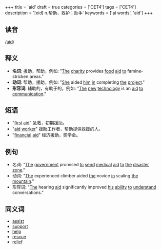 +++
title = 'aid'
draft = true
categories = ['CET4']
tags = ['CET4']
description = '[eid] n.帮助，救护；助手'
keywords = ['ai words', 'aid']
+++

## 读音
/[aid](/post/aid/)/

## 释义
- **名词**: 援助，帮助。例如: "[The](/post/the/) [charity](/post/charity/) provides [food](/post/food/) [aid](/post/aid/) [to](/post/to/) famine-stricken areas."
- **动词**: 帮助，援助。例如: "[She](/post/she/) aided [him](/post/him/) [in](/post/in/) completing [the](/post/the/) [project](/post/project/)."
- **形容词**: 辅助的，有助于的。例如: "[The](/post/the/) [new](/post/new/) [technology](/post/technology/) is an [aid](/post/aid/) [to](/post/to/) [communication](/post/communication/)."

## 短语
- "[first](/post/first/) [aid](/post/aid/)" 急救，初期援助。
- "[aid](/post/aid/) [worker](/post/worker/)" 援助工作者，帮助提供救援的人。
- "[financial](/post/financial/) [aid](/post/aid/)" 经济援助，奖学金。

## 例句
- 名词: "[The](/post/the/) [government](/post/government/) promised [to](/post/to/) [send](/post/send/) [medical](/post/medical/) [aid](/post/aid/) [to](/post/to/) [the](/post/the/) [disaster](/post/disaster/) [zone](/post/zone/)."
- 动词: "[The](/post/the/) experienced climber aided [the](/post/the/) novice [in](/post/in/) scaling [the](/post/the/) [mountain](/post/mountain/)."
- 形容词: "[The](/post/the/) hearing [aid](/post/aid/) significantly improved [his](/post/his/) [ability](/post/ability/) [to](/post/to/) [understand](/post/understand/) conversations."

## 同义词
- [assist](/post/assist/)
- [support](/post/support/)
- [help](/post/help/)
- [rescue](/post/rescue/)
- [relief](/post/relief/)
